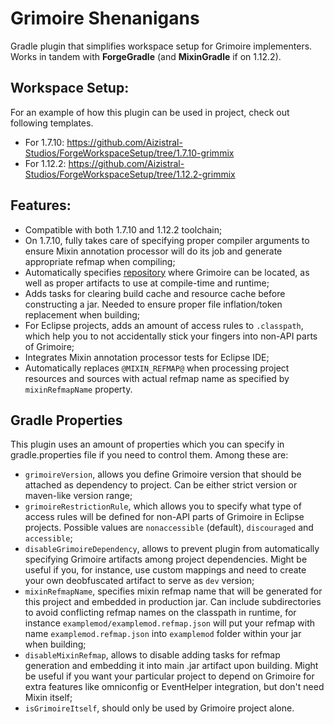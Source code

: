 # Grimoire Shenanigans
Gradle plugin that simplifies workspace setup for Grimoire implementers. Works in tandem with **ForgeGradle** (and **MixinGradle** if on 1.12.2).

## Workspace Setup:
For an example of how this plugin can be used in project, check out following templates.
- For 1.7.10: https://github.com/Aizistral-Studios/ForgeWorkspaceSetup/tree/1.7.10-grimmix
- For 1.12.2: https://github.com/Aizistral-Studios/ForgeWorkspaceSetup/tree/1.12.2-grimmix

## Features:
- Compatible with both 1.7.10 and 1.12.2 toolchain;
- On 1.7.10, fully takes care of specifying proper compiler arguments to ensure Mixin annotation processor will do its job and generate appropriate refmap when compiling;
- Automatically specifies [repository](https://github.com/juanmuscaria/maven) where Grimoire can be located, as well as proper artifacts to use at compile-time and runtime;
- Adds tasks for clearing build cache and resource cache before constructing a jar. Needed to ensure proper file inflation/token replacement when building;
- For Eclipse projects, adds an amount of access rules to `.classpath`, which help you to not accidentally stick your fingers into non-API parts of Grimoire;
- Integrates Mixin annotation processor tests for Eclipse IDE;
- Automatically replaces `@MIXIN_REFMAP@` when processing project resources and sources with actual refmap name as specified by `mixinRefmapName` property.

## Gradle Properties
This plugin uses an amount of properties which you can specify in gradle.properties file if you need to control them. Among these are:
- `grimoireVersion`, allows you define Grimoire version that should be attached as dependency to project. Can be either strict version or maven-like version range;
- `grimoireRestrictionRule`, which allows you to specify what type of access rules will be defined for non-API parts of Grimoire in Eclipse projects. Possible values are `nonaccessible` (default), `discouraged` and `accessible`;
- `disableGrimoireDependency`, allows to prevent plugin from automatically specifying Grimoire artifacts among project dependencies. Might be useful if you, for instance, use custom mappings and need to create your own deobfuscated artifact to serve as `dev` version;
- `mixinRefmapName`, specifies mixin refmap name that will be generated for this project and embedded in production jar. Can include subdirectories to avoid conflicting refmap names on the classpath in runtime, for instance `examplemod/examplemod.refmap.json` will put your refmap with name `examplemod.refmap.json` into `examplemod` folder within your jar when building;
- `disableMixinRefmap`, allows to disable adding tasks for refmap generation and embedding it into main .jar artifact upon building. Might be useful if you want your particular project to depend on Grimoire for extra features like omniconfig or EventHelper integration, but don't need Mixin itself;
- `isGrimoireItself`, should only be used by Grimoire project alone.
